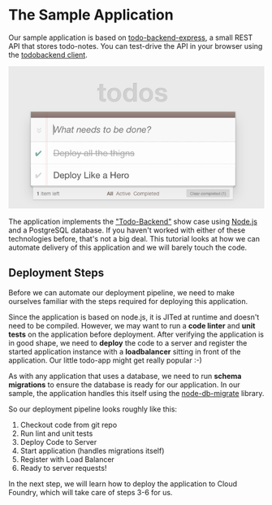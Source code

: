 # The Sample Application

Our sample application is based on [todo-backend-express](https://github.com/Meshcloud/todo-backend-express), a small REST API that stores todo-notes. You can test-drive the API in your browser using the [todobackend client](http://www.todobackend.com/client/index.html?http://todo-backend.cf.onstack.de).

![](/assets/todos.png)

The application implements the ["Todo-Backend"](http://www.todobackend.com/) show case using [Node.js](https://nodejs.org/en/) and a PostgreSQL database. If you haven't worked with either of these technologies before, that's not a big deal. This tutorial looks at how we can automate delivery of this application and we will barely touch the code. 

## Deployment Steps
Before we can automate our deployment pipeline, we need to make ourselves familiar with the steps required for deploying this application.

Since the application is based on node.js, it is JITed at runtime and doesn't need to be compiled. However, we may want to run a **code linter** and **unit tests** on the application before deployment. After verifying the application is in good shape, we need to **deploy** the code to a server and register the started application instance with a **loadbalancer** sitting in front of the application. Our little todo-app might get really popular :-)

As with any application that uses a database, we need to run **schema migrations** to ensure the database is ready for our application. In our sample, the application handles this itself using the [node-db-migrate](https://github.com/db-migrate/node-db-migrate) library.

So our deployment pipeline looks roughly like this: 

  1. Checkout code from git repo
  2. Run lint and unit tests
  3. Deploy Code to Server
  4. Start application (handles migrations itself)
  5. Register with Load Balancer
  6. Ready to server requests!


In the next step, we will learn how to deploy the application to Cloud Foundry, which will take care of steps 3-6 for us. 